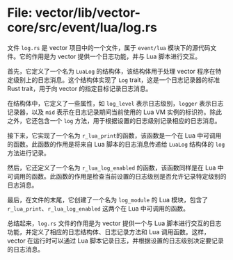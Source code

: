 # File: vector/lib/vector-core/src/event/lua/log.rs

文件 `log.rs` 是 vector 项目中的一个文件，属于 `event/lua` 模块下的源代码文件。它的作用是为 vector 提供一个日志功能，并与 Lua 脚本进行交互。

首先，它定义了一个名为 `LuaLog` 的结构体，该结构体用于处理 vector 程序在特定级别上的日志消息。这个结构体实现了 `Log` trait，这是一个日志记录器的标准 Rust trait，用于向 vector 的指定目标记录日志消息。

在结构体中，它定义了一些属性，如 `log_level` 表示日志级别，`logger` 表示日志记录器，以及 `mid` 表示在日志记录期间当前使用的 Lua VM 实例的标识符。除此之外，它还包含一个 `log` 方法，用于根据设置的日志级别记录相应的日志消息。

接下来，它实现了一个名为 `r_lua_print`的函数，该函数是一个在 Lua 中可调用的函数。此函数的作用是将来自 Lua 脚本的日志消息传递给 `LuaLog` 结构体的 `log` 方法进行记录。

然后，它还定义了一个名为 `r_lua_log_enabled` 的函数，该函数同样是在 Lua 中可调用的函数。此函数的作用是检查当前设置的日志级别是否允许记录特定级别的日志消息。

最后，在文件的末尾，它创建了一个名为 `log_module` 的 Lua 模块，包含了 `r_lua_print`、`r_lua_log_enabled` 这两个在 Lua 中可调用的函数。

总结起来，`log.rs` 文件的作用是为 vector 提供一个与 Lua 脚本进行交互的日志功能，并定义了相应的日志结构体、日志记录方法和 Lua 调用函数。这样，vector 在运行时可以通过 Lua 脚本记录日志，并根据设置的日志级别决定要记录的日志消息。

